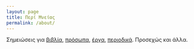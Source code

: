 ```yaml
---
layout: page
title: Περί Μνείας
permalink: /about/
---
```


Σημειώσεις για <a href="/books/">βιβλία</a>, <a href="/people/">πρόσωπα</a>, <a href="/works/">έργα</a>, <a href="/magazines/">περιοδικά</a>. 
Προσεχώς και άλλα. 
